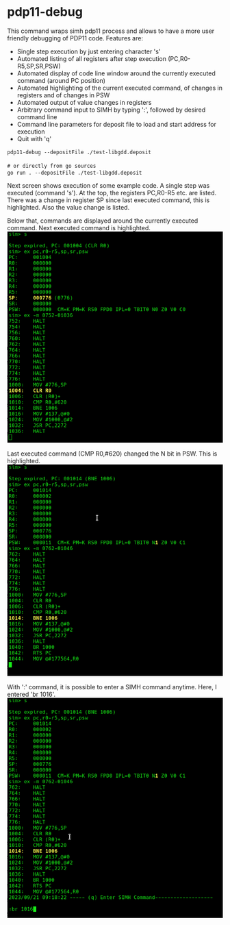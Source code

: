 # pdp11-debug

This command wraps simh pdp11 process and allows to have a more user friendly debugging of
PDP11 code.
Features are:
* Single step execution by just entering character 's' 
* Automated listing of all registers after step execution (PC,R0-R5,SP,SR,PSW)
* Automated display of code line window around the currently executed command (around PC position)
* Automated highlighting of the current executed command, of changes in registers and of changes in PSW
* Automated output of value changes in registers 
* Arbitrary command input to SIMH by typing ':', followed by desired command line
* Command line parameters for deposit file to load and start address for execution
* Quit with 'q'

```cgo
pdp11-debug --depositFile ./test-libgdd.deposit

# or directly from go sources
go run . --depositFile ./test-libgdd.deposit
```

Next screen shows execution of some example code. A single step was executed (command 's').
At the top, the registers PC,R0-R5 etc. are listed. There was a change in register SP since
last executed command, this is highlighted. Also the value change is listed.

Below that, commands are displayed around the currently executed command. Next executed
command is highlighted.
![](doc/images/pdp11-debug-01.png)

Last executed command (CMP R0,#620) changed the N bit in PSW. This is highlighted.
![](doc/images/pdp11-debug-02.png)

With ':' command, it is possible to enter a SIMH command anytime. Here, I entered 'br 1016'.
![](doc/images/pdp11-debug-03.png)
